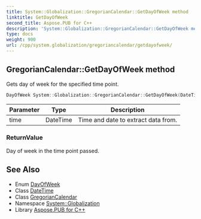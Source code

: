 ```yaml
---
title: System::Globalization::GregorianCalendar::GetDayOfWeek method
linktitle: GetDayOfWeek
second_title: Aspose.PUB for C++
description: 'System::Globalization::GregorianCalendar::GetDayOfWeek method. Gets day of week for the specified time point in C++.'
type: docs
weight: 900
url: /cpp/system.globalization/gregoriancalendar/getdayofweek/
---
```

## GregorianCalendar::GetDayOfWeek method


Gets day of week for the specified time point.

```cpp
DayOfWeek System::Globalization::GregorianCalendar::GetDayOfWeek(DateTime time) const override
```


| Parameter | Type | Description |
| --- | --- | --- |
| time | DateTime | Time and date to extract data from. |

### ReturnValue

Day of week in the time point passed.

## See Also

* Enum [DayOfWeek](../../../system/dayofweek/)
* Class [DateTime](../../../system/datetime/)
* Class [GregorianCalendar](../)
* Namespace [System::Globalization](../../)
* Library [Aspose.PUB for C++](../../../)
